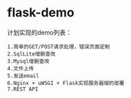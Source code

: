 # flask-demo
计划实现的demo列表：

```
1.简单的GET/POST请求处理，错误页面定制
2.SqlLite增删查改
3.Mysql增删查改
4.文件上传
5.发送email
6.Nginx + uWSGI + Flask实现服务器端的部署
7.REST API
```

